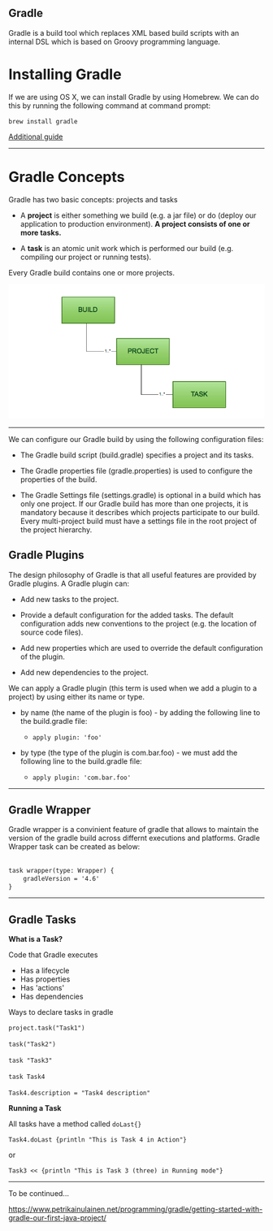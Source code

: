 Gradle
---

Gradle is a build tool which replaces XML based build scripts with an internal DSL which is based on Groovy programming language.


# Installing Gradle

If we are using OS X, we can install Gradle by using Homebrew. We can do this by running the following command at command prompt:

```
brew install gradle
```

[Additional guide](https://docs.gradle.org/current/userguide/installation.html)


---

# Gradle Concepts

Gradle has two basic concepts: projects and tasks

- A **project** is either something we build (e.g. a jar file) or do (deploy our application to production environment). **A project consists of one or more tasks.**

- A **task** is an atomic unit work which is performed our build (e.g. compiling our project or running tests).

Every Gradle build contains one or more projects.

![gradle_relationship](./images/gradle_relationship.png)

---

We can configure our Gradle build by using the following configuration files:

- The Gradle build script (build.gradle) specifies a project and its tasks.

- The Gradle properties file (gradle.properties) is used to configure the properties of the build.

- The Gradle Settings file (settings.gradle) is optional in a build which has only one project. If our Gradle build has more than one projects, it is mandatory because it describes which projects participate to our build. Every multi-project build must have a settings file in the root project of the project hierarchy.

## Gradle Plugins

The design philosophy of Gradle is that all useful features are provided by Gradle plugins. A Gradle plugin can:

- Add new tasks to the project.

- Provide a default configuration for the added tasks. The default configuration adds new conventions to the project (e.g. the location of source code files).

- Add new properties which are used to override the default configuration of the plugin.

- Add new dependencies to the project.

We can apply a Gradle plugin (this term is used when we add a plugin to a project) by using either its name or type.

-  by name (the name of the plugin is foo) - by adding the following line to the build.gradle file:

	- `apply plugin: 'foo'`


-  by type (the type of the plugin is com.bar.foo) - we must add the following line to the build.gradle file:

	- `apply plugin: 'com.bar.foo'`


---

## Gradle Wrapper

Gradle wrapper is a convinient feature of gradle that allows to maintain the version of the gradle build across differnt executions and platforms. Gradle Wrapper task can be created as below: 

```

task wrapper(type: Wrapper) {
	gradleVersion = '4.6'
}

```
 
--- 

## Gradle Tasks

**What is a Task?**

Code that Gradle executes

- Has a lifecycle
- Has properties
- Has 'actions'
- Has dependencies

Ways to declare tasks in gradle

```
project.task("Task1")

task("Task2")

task "Task3"

task Task4

Task4.description = "Task4 description"

```

**Running a Task**

All tasks have a method called `doLast{}`

```
Task4.doLast {println "This is Task 4 in Action"}

```

or

```
Task3 << {println "This is Task 3 (three) in Running mode"}

```












































































































---

To be continued...

https://www.petrikainulainen.net/programming/gradle/getting-started-with-gradle-our-first-java-project/


























